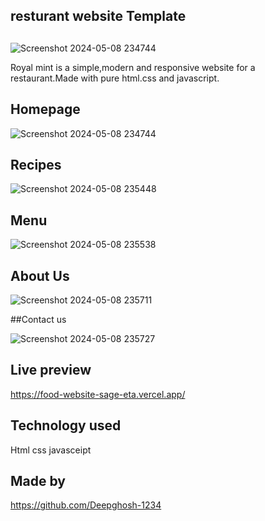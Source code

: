 ##     resturant website Template
## 
![Screenshot 2024-05-08 234744](https://github.com/Deepghosh-1234/Resturant-Website/assets/122342212/9d68ffc8-dadd-4c76-9afa-cceafb2fed54)
 
 Royal mint is a simple,modern and responsive website for a restaurant.Made with pure html.css and javascript.

 ## Homepage
 ![Screenshot 2024-05-08 234744](https://github.com/Deepghosh-1234/Resturant-Website/assets/122342212/54167596-c11c-42e2-8b17-9307a8eed4d3)

 ## Recipes
  ![Screenshot 2024-05-08 235448](https://github.com/Deepghosh-1234/Resturant-Website/assets/122342212/1e24ba66-57c9-4055-b218-2ed6b108e587)

  ## Menu
  ![Screenshot 2024-05-08 235538](https://github.com/Deepghosh-1234/Resturant-Website/assets/122342212/7e2e4502-d51e-45b9-b7a6-357fff49515b)

 ## About Us
 ![Screenshot 2024-05-08 235711](https://github.com/Deepghosh-1234/Resturant-Website/assets/122342212/9e326856-84cf-47c5-97d6-ae235ddfd1c0)

 ##Contact us

 ![Screenshot 2024-05-08 235727](https://github.com/Deepghosh-1234/Resturant-Website/assets/122342212/2dd968ae-bb89-4f9f-91db-e645a762a516)

 
## Live preview

https://food-website-sage-eta.vercel.app/

## Technology used
 Html css javasceipt

## Made by
https://github.com/Deepghosh-1234


 

